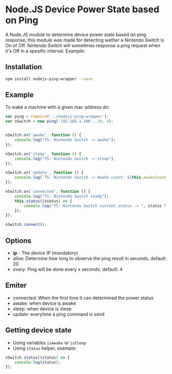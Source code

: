 # Node.JS Device Power State based on Ping

A Node.JS module to determine device power state based on ping response, this module was made for detecting wether a Nintendo Switch is On of Off. Nintendo Switch will sometimes response a ping request when it's Off in a spesific interval. Example:

## Installation

````bash
npm install nodejs-ping-wrapper --save
````

## Example

To wake a machine with a given mac address do:

```javascript
var ping = require('../nodejs-ping-wrapper');
var nSwitch = new ping('192.168.1.106', 20, 4);


nSwitch.on('awake', function () {
	console.log("TS: Nintendo Switch -> awake");
});

nSwitch.on('sleep', function () {
	console.log("TS: Nintendo Switch -> sleep");
});

nSwitch.on(`update`, function () {
    console.log(`TS: Nintendo Switch -> Awake count: ${this.awakeCount * this.every}, sleep count: ${this.sleepCount * this.every}`);
});

nSwitch.on(`connected`, function () {
	console.log("TS: Nintendo Switch ready");
	this.status((status) => {
		console.log("TS: Nintendo Switch current status -> ", status ? "ON" : "OFF");
	});
});

nSwitch.connect();
```

## Options

* **ip** - The device IP (mandatory)
* *alive*: Determine how long to observe the ping result in seconds, default: 20
* *every*: Ping will be done every x seconds, default: 4

## Emiter

* connected: When the first time it can determined the power status
* awake: when device is awake
* sleep: when device is sleep
* update: everytime a ping command is send

## Getting device state

* Using variables `isAwake` or `isSleep`
* Using `status` helper, example:

```javascript
nSwitch.status((status) => {
    console.log(status);
});
```